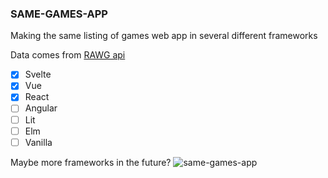 ### SAME-GAMES-APP

Making the same listing of games web app in several different frameworks

Data comes from [RAWG api](https://rawg.io/apidocs)

- [x] Svelte
- [x] Vue
- [x] React
- [ ] Angular
- [ ] Lit
- [ ] Elm
- [ ] Vanilla

Maybe more frameworks in the future?
![same-games-app](https://user-images.githubusercontent.com/16294244/169708966-4e9cdd2e-7efb-417b-bf39-bc6a4941668e.png)
